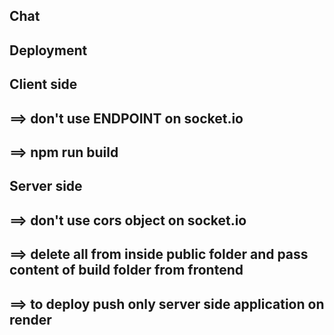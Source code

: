 ## Chat
## Deployment

##  Client side 
 
## ==> don't use ENDPOINT  on socket.io
## ==> npm run build
 
## Server side

## ==> don't use cors object on socket.io 
## ==> delete all from inside public folder and pass content of build folder from frontend
## ==> to deploy push only server side application on render
